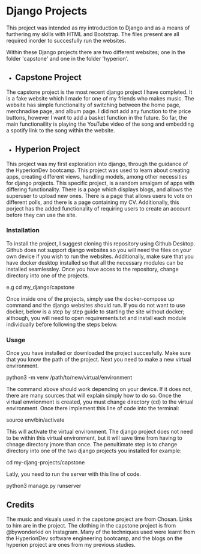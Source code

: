 # Django Projects
This project was intended as my introduction to Django and as a means of furthering my skills with HTML and Bootstrap. The files present are all required inorder to succesfully run the websites. 

Within these Django projects there are two different websites; one in the folder 'capstone' and one in the folder 'hyperion'. 

* ## Capstone Project
The capstone project is the most recent django project I have completed. It is a fake website which I made for one of my friends who makes music. The website has simple functionality of switching between the home page, merchnadise page, and album page. I did not add any function to the price buttons, however I want to add a basket function in the future. So far, the main functionaility is playing the YouTube video of the song and embedding a spotify link to the song within the website. 

* ## Hyperion Project
This project was my first exploration into django, through the guidance of the HyperionDev bootcamp. This project was used to learn about creating apps, creating different views, handling models, among other necessities for django projects. This specific project, is a random amalgam of apps with differing functionality. There is a page which displays blogs, and allows the superuser to upload new ones. There is a page that allows users to vote on different polls, and there is a page containing my CV. Additionally, this porject has the added functionality of requiring users to create an account before they can use the site. 


### Installation
To install the project, I suggest cloning this repository using Github Desktop. Github does not support django websites so you will need the files on your own device if you wish to run the websites. Additionally, make sure that you have docker desktop installed so that all the necessary modules can be installed seamlessley. Once you have acces to the repository, change directory into one of the projects. 

e.g cd my_django/capstone

Once inside one of the projects, simply use the docker-compose up command and the django websites should run. If you do not want to use docker, below is a step by step guide to starting the site without docker; although, you will need to open requirements.txt and install each module individually before following the steps below.



### Usage
Once you have installed or downloaded the project succesfully. Make sure that you know the path of the project. Next you need to make a new virtual environment. 

python3 -m venv /path/to/new/virtual/environment

The command above should work depending on your device. If it does not, there are many sources that will explain simply how to do so. 
Once the virtual envrionment is created, you must change directory (cd) to the virtual environment. Once there implement this line of code into the terminal:

source env/bin/activate 

This will activate the virtual environment. The django project does not need to be within this virtual environment, but it will save time from having to chnage directory jmore than once. The penultimate step is to change directory into one of the two django projects you installed for example: 

cd my-djang-projects/capstone

Latly, you need to run the server with this line of code. 

python3 manage.py runserver 


## Credits 
The music and visuals used in the capstone project are from Chosan. Links to him are in the project. The clothing in the capstone project is from @bywonderkid on Instagram. Many of the techniques used were learnt from the HyperionDev software engineering bootcamp, and the blogs on the hyperion project are ones from my previous studies. 

